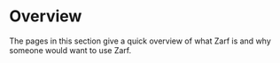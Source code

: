 # Overview

The pages in this section give a quick overview of what Zarf is and why someone would want to use Zarf.